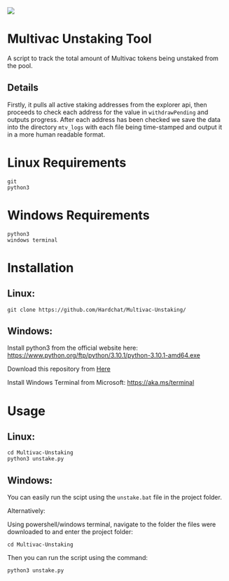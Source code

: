 <img src="https://e.mtv.ac/logo_color.png">

# Multivac Unstaking Tool 
A script to track the total amount of Multivac tokens being unstaked from the pool.

## Details
Firstly, it pulls all active staking addresses from the explorer api, then proceeds to check each address for the value in `withdrawPending` and outputs progress. After each address has been checked we save the data into the directory `mtv_logs` with each file being time-stamped and output it in a more human readable format.

# Linux Requirements
```
git
python3
```
# Windows Requirements
```
python3
windows terminal
```
# Installation
## Linux:
```
git clone https://github.com/Hardchat/Multivac-Unstaking/
```
## Windows:
Install python3 from the official website here: https://www.python.org/ftp/python/3.10.1/python-3.10.1-amd64.exe 

Download this repository from <a href="https://github.com/Hardchat/Multivac-Unstaking/archive/refs/heads/main.zip">Here</a>

Install Windows Terminal from Microsoft: https://aka.ms/terminal

# Usage
## Linux:
```
cd Multivac-Unstaking
python3 unstake.py
```

## Windows:
You can easily run the scipt using the `unstake.bat` file in the project folder.

Alternatively:

Using powershell/windows terminal, navigate to the folder the files were downloaded to and enter the project folder:
```
cd Multivac-Unstaking
```

Then you can run the script using the command:
```
python3 unstake.py
```

